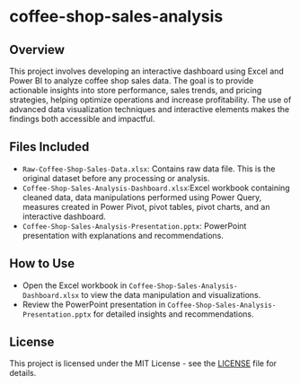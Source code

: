 # coffee-shop-sales-analysis
## Overview
This project involves developing an interactive dashboard using Excel and Power BI to analyze coffee shop sales data. The goal is to provide actionable insights into store performance, sales trends, and pricing strategies, helping optimize operations and increase profitability. The use of advanced data visualization techniques and interactive elements makes the findings both accessible and impactful.

## Files Included
- `Raw-Coffee-Shop-Sales-Data.xlsx`: Contains raw data file. This is the original dataset before any processing or analysis.
- `Coffee-Shop-Sales-Analysis-Dashboard.xlsx`:Excel workbook containing cleaned data, data manipulations performed using Power Query, measures created in Power Pivot, pivot tables, pivot charts, and an interactive dashboard.
- `Coffee-Shop-Sales-Analysis-Presentation.pptx`: PowerPoint presentation with explanations and recommendations.

## How to Use
- Open the Excel workbook in `Coffee-Shop-Sales-Analysis-Dashboard.xlsx` to view the data manipulation and visualizations.
- Review the PowerPoint presentation in `Coffee-Shop-Sales-Analysis-Presentation.pptx` for detailed insights and recommendations.

## License
This project is licensed under the MIT License - see the [LICENSE](LICENSE) file for details.

  
